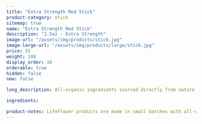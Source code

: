 ```yaml
---
title: "Extra Strength Med Stick"
product-category: stick
sitemap: true
name: "Extra Strength Med Stick"
description: "2.5oz - Extra Strength"
image-url: "/assets/img/products/stick.jpg"
image-large-url: "/assets/img/products/large/stick.jpg"
price: 55
weight: 100
display_order: 10
orderable: true
hidden: false
new: false

long_description: All-organic ingredients sourced directly from nature to ease aches, pains, burns, and scars. Coconut oil and olive oil work by nourishing the skin while the anti-inflammatory properties of beeswax, shea butter, lavender and eucalyptus essential oils relieve the muscles.

ingredients:

product-notes: LifeFlower products are made in small batches with all-natural and boutique ingredients. Most orders are processed within 3 days of being placed.
---
```

